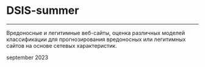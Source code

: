# DSIS-summer
***

Вредоносные и легитимные веб-сайты, оценка различных моделей классификации для прогнозирования вредоносных или легитимных сайтов на основе сетевых характеристик.

september 2023
